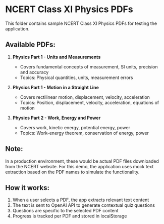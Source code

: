 # NCERT Class XI Physics PDFs

This folder contains sample NCERT Class XI Physics PDFs for testing the application.

## Available PDFs:

1. **Physics Part 1 - Units and Measurements**
   - Covers fundamental concepts of measurement, SI units, precision and accuracy
   - Topics: Physical quantities, units, measurement errors

2. **Physics Part 1 - Motion in a Straight Line** 
   - Covers rectilinear motion, displacement, velocity, acceleration
   - Topics: Position, displacement, velocity, acceleration, equations of motion

3. **Physics Part 2 - Work, Energy and Power**
   - Covers work, kinetic energy, potential energy, power
   - Topics: Work-energy theorem, conservation of energy, power

## Note:
In a production environment, these would be actual PDF files downloaded from the NCERT website. For this demo, the application uses mock text extraction based on the PDF names to simulate the functionality.

## How it works:
1. When a user selects a PDF, the app extracts relevant text content
2. The text is sent to OpenAI API to generate contextual quiz questions
3. Questions are specific to the selected PDF content
4. Progress is tracked per PDF and stored in localStorage
